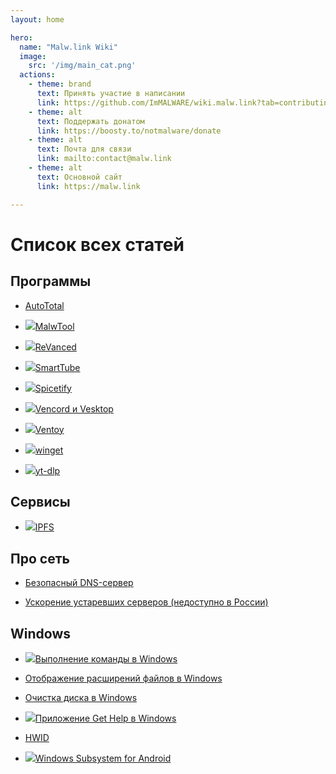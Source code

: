 ```yaml
---
layout: home

hero:
  name: "Malw.link Wiki"
  image:
    src: '/img/main_cat.png'
  actions:
    - theme: brand
      text: Принять участие в написании
      link: https://github.com/ImMALWARE/wiki.malw.link?tab=contributing-ov-file
    - theme: alt
      text: Поддержать донатом
      link: https://boosty.to/notmalware/donate
    - theme: alt
      text: Почта для связи
      link: mailto:contact@malw.link
    - theme: alt
      text: Основной сайт
      link: https://malw.link

---
```


# Список всех статей
## Программы
<!-- - [Aliucord](/apps/aliucord) -->
<!-- - [App Manager](/apps/app-manager) -->
<!-- - [Autoruns](/apps/autoruns) -->
- [AutoTotal](/apps/autototal)
<!-- - [Bulk Crap Uninstaller](/apps/bulk-crap-uninstaller) -->
<!-- - [Kizzy](/apps/kizzy) -->
- <img src="/img/logo/malwtool.png" class="inline">[MalwTool](/apps/malwtool)
<!-- - [Millenium for Steam](/apps/millenium-for-steam) -->
<!-- - [NanaZip](/apps/nanazip) -->
<!-- - [NFC Card Emulator](/apps/nfc-card-emulator) -->
<!-- - [PCAPdroid](/apps/pcapdroid) -->
- <img src="/img/logo/revanced.png" class="inline">[ReVanced](/apps/revanced)
<!-- - [Rufus](/apps/rufus) -->
- <img src="/img/logo/smarttube.png" class="inline">[SmartTube](/apps/smarttube)

- <img src="/img/logo/spicetify.png" class="inline">[Spicetify](/apps/spicetify)
<!-- - [System Informer](/apps/system-informer) -->
<!-- - [th-ch/YouTube Music](/apps/youtube-music) -->
<!-- - [uBlock Origin](/apps/ublock-origin) -->
<!-- - [UniGetUI](/apps/unigetui) -->
- <img src="/img/logo/vencord.png" class="inline">[Vencord и Vesktop](/apps/vencord)

- <img src="/img/logo/ventoy.png" class="inline">[Ventoy](/apps/ventoy)

- <img src="/img/logo/winget.png" class="inline">[winget](/apps/winget)
<!-- - [YTDLnis](/apps/ytdlnis) -->
- <img src="/img/logo/yt-dlp.png" class="inline">[yt-dlp](/apps/yt-dlp)

## Сервисы
- <img src="/img/logo/ipfs.png" class="inline">[IPFS](/services/ipfs)

## Про сеть
- [Безопасный DNS-сервер](/network/secure-dns)

- [Ускорение устаревших серверов (недоступно в России)](/network/vpns)
<!-- - [Matrix](/networks/matrix) -->

## Windows
- <img src="/img/logo/run.png" class="inline"/>[Выполнение команды в Windows](/windows/run)

- [Отображение расширений файлов в Windows](/windows/file-ext)

- [Очистка диска в Windows](/windows/cleanmgr)
- <img src="/img/logo/get-help.png" class="inline"/>[Приложение Get Help в Windows](/windows/get-help)
<!-- - [Установка Windows без флешки](/windows/install) -->
<!-- - [%appdata%](/windows/appdata) -->
- [HWID](/windows/hwid)
<!-- - [TrustedInstaller](/windows/trusted-installer) -->
- <img src="/img/logo/wsa.png" class="inline"/>[Windows Subsystem for Android](/windows/wsa)

<!-- ## Android -->
<!-- - [Удаление системных приложений без root](/android/uninstall-apps) -->
<!-- - [Magisk](/android/magisk) -->
<!-- - [root права](/android/root) -->

<!-- ## Другое -->
<!-- - [Активация всех расширений в Google Chrome](/other/chrome-ext) -->
<!-- - [Простая установка Arch Linux](/other/install-arch) -->